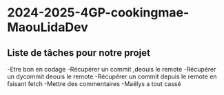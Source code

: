 # 2024-2025-4GP-cookingmae-MaouLidaDev

## Liste de tâches pour notre projet
 -Etre bon en codage
 -Récupérer un commit ,deouis le remote
 -Récupérer un dycommit deouis le remote
 -Récupérer un commit depuis le remote en faisant fetch 
 -Mettre des commentaires 
 -Maëlys a tout cassé